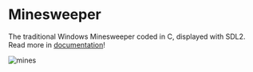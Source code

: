 # Minesweeper
The traditional Windows Minesweeper coded in C, displayed with SDL2.
Read more in [documentation](https://github.com/KRobertK13/Programming1/blob/main/dokumentacio.pdf)!

![mines](https://github.com/KRobertK13/Programming1/assets/102753849/36f3e475-54d3-4655-b460-79241b68a744)
